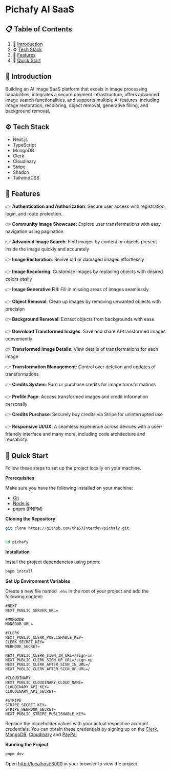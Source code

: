 # Pichafy AI SaaS

## 📋 Table of Contents

1. 🤖 [Introduction](#introduction)
2. ⚙️ [Tech Stack](#tech-stack)
3. 🔋 [Features](#features)
4. 🤸 [Quick Start](#quick-start)

## 🤖 Introduction

Building an AI image SaaS platform that excels in image processing capabilities,
integrates a secure payment infrastructure, offers advanced image search
functionalities, and supports multiple AI features, including image restoration,
recoloring, object removal, generative filling, and background removal.

## ⚙️ Tech Stack

- Next.js
- TypeScript
- MongoDB
- Clerk
- Cloudinary
- Stripe
- Shadcn
- TailwindCSS

## 🔋 Features</a>

👉 **Authentication and Authorization**: Secure user access with registration,
login, and route protection.

👉 **Community Image Showcase**: Explore user transformations with easy
navigation using pagination

👉 **Advanced Image Search**: Find images by content or objects present inside
the image quickly and accurately

👉 **Image Restoration**: Revive old or damaged images effortlessly

👉 **Image Recoloring**: Customize images by replacing objects with desired
colors easily

👉 **Image Generative Fill**: Fill in missing areas of images seamlessly

👉 **Object Removal**: Clean up images by removing unwanted objects with
precision

👉 **Background Removal**: Extract objects from backgrounds with ease

👉 **Download Transformed Images**: Save and share AI-transformed images
conveniently

👉 **Transformed Image Details**: View details of transformations for each image

👉 **Transformation Management**: Control over deletion and updates of
transformations

👉 **Credits System**: Earn or purchase credits for image transformations

👉 **Profile Page**: Access transformed images and credit information personally

👉 **Credits Purchase**: Securely buy credits via Stripe for uninterrupted use

👉 **Responsive UI/UX**: A seamless experience across devices with a
user-friendly interface and many more, including code architecture and
reusability.

## <a name="quick-start">🤸 Quick Start</a>

Follow these steps to set up the project locally on your machine.

**Prerequisites**

Make sure you have the following installed on your machine:

- [Git](https://git-scm.com/)
- [Node.js](https://nodejs.org/en)
- [pnpm](https://www.pnpm.io/) (PNPM)

**Cloning the Repository**

```bash
git clone https://github.com/theS3Interdev/pichafy.git


cd pichafy

```

**Installation**

Install the project dependencies using pnpm:

```bash
pnpm install
```

**Set Up Environment Variables**

Create a new file named `.env` in the root of your project and add the following
content:

```env
#NEXT
NEXT_PUBLIC_SERVER_URL=

#MONGODB
MONGODB_URL=

#CLERK
NEXT_PUBLIC_CLERK_PUBLISHABLE_KEY=
CLERK_SECRET_KEY=
WEBHOOK_SECRET=

NEXT_PUBLIC_CLERK_SIGN_IN_URL=/sign-in
NEXT_PUBLIC_CLERK_SIGN_UP_URL=/sign-up
NEXT_PUBLIC_CLERK_AFTER_SIGN_IN_URL=/
NEXT_PUBLIC_CLERK_AFTER_SIGN_UP_URL=/

#CLOUDINARY
NEXT_PUBLIC_CLOUDINARY_CLOUD_NAME=
CLOUDINARY_API_KEY=
CLOUDINARY_API_SECRET=

#STRIPE
STRIPE_SECRET_KEY=
STRIPE_WEBHOOK_SECRET=
NEXT_PUBLIC_STRIPE_PUBLISHABLE_KEY=
```

Replace the placeholder values with your actual respective account credentials.
You can obtain these credentials by signing up on the
[Clerk](https://clerk.com/), [MongoDB](https://www.mongodb.com/),
[Cloudinary](https://cloudinary.com/) and [PayPal](https://developer.paypal.com)

**Running the Project**

```bash
pnpm dev
```

Open [http://localhost:3000](http://localhost:3000) in your browser to view the
project.
